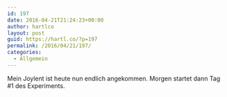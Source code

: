 ```yaml
---
id: 197
date: 2016-04-21T21:24:23+00:00
author: hartlco
layout: post
guid: https://hartl.co/?p=197
permalink: /2016/04/21/197/
categories:
  - Allgemein
---
```

Mein Joylent ist heute nun endlich angekommen. Morgen startet dann Tag #1 des Experiments.